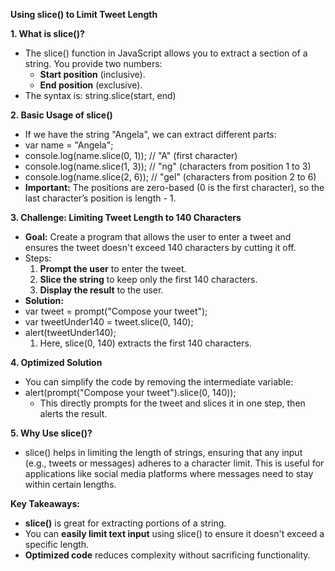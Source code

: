 **Using slice() to Limit Tweet Length**

**1\. What is slice()?**

- The slice() function in JavaScript allows you to extract a section of a string. You provide two numbers:
  - **Start position** (inclusive).
  - **End position** (exclusive).
- The syntax is: string.slice(start, end)

**2\. Basic Usage of slice()**

- If we have the string "Angela", we can extract different parts:
- var name = "Angela";
- console.log(name.slice(0, 1)); // "A" (first character)
- console.log(name.slice(1, 3)); // "ng" (characters from position 1 to 3)
- console.log(name.slice(2, 6)); // "gel" (characters from position 2 to 6)
- **Important:** The positions are zero-based (0 is the first character), so the last character’s position is length - 1.

**3\. Challenge: Limiting Tweet Length to 140 Characters**

- **Goal:** Create a program that allows the user to enter a tweet and ensures the tweet doesn't exceed 140 characters by cutting it off.
- Steps:
    1. **Prompt the user** to enter the tweet.
    2. **Slice the string** to keep only the first 140 characters.
    3. **Display the result** to the user.
- **Solution:**
- var tweet = prompt("Compose your tweet");
- var tweetUnder140 = tweet.slice(0, 140);
- alert(tweetUnder140);
    1. Here, slice(0, 140) extracts the first 140 characters.

**4\. Optimized Solution**

- You can simplify the code by removing the intermediate variable:
- alert(prompt("Compose your tweet").slice(0, 140));
  - This directly prompts for the tweet and slices it in one step, then alerts the result.

**5\. Why Use slice()?**

- slice() helps in limiting the length of strings, ensuring that any input (e.g., tweets or messages) adheres to a character limit. This is useful for applications like social media platforms where messages need to stay within certain lengths.

**Key Takeaways:**

- **slice()** is great for extracting portions of a string.
- You can **easily limit text input** using slice() to ensure it doesn't exceed a specific length.
- **Optimized code** reduces complexity without sacrificing functionality.

